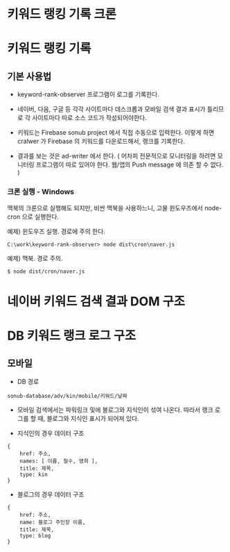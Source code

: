 # 키워드 랭킹 기록 크론


# 키워드 랭킹 기록

## 기본 사용법

* keyword-rank-observer 프로그램이 로그를 기록한다.

* 네이버, 다음, 구글 등 각각 사이트마다 데스크롭과 모바일 검색 결과 표시가 틀리므로 각 사이트마다 따로 소스 코드가 작성되어야한다.

* 키워드는 Firebase sonub project 에서 직접 수동으로 입력한다. 이렇게 하면 cralwer 가 Firebase 의 키워드를 다운로드해서, 랭크를 기록한다.

* 결과를 보는 것은 ad-writer 에서 한다.
  ( 어차피 전문적으로 모니터링을 하려면 모니터링 프로그램이 따로 있어야 한다. 웹/앱의 Push message 에 의존 할 수 없다. )


### 크론 실행 - Windows

맥북의 크론으로 실행해도 되지만, 비싼 맥북을 사용하느니, 고물 윈도우즈에서 node-cron 으로 실행한다.

예제) 윈도우즈 실행. 경로에 주의 한다.
````
C:\work\keyword-rank-observer> node dist\cron\naver.js
````
예제) 맥북. 경로 주의.
````
$ node dist/cron/naver.js
````


# 네이버 키워드 검색 결과 DOM 구조



# DB 키워드 랭크 로그 구조

## 모바일

* DB 경로
````
sonub-database/adv/kin/mobile/키워드/날짜
````

* 모바일 검색에서는 파워링크 및에 블로그와 지식인이 섞여 나온다. 따라서 랭크 로그를 할 때, 블로그와 지식인 표시가 되어져 있다.

* 지식인의 경우 데이터 구조

````
{
    href: 주소,
    names: [ 이름, 철수, 영희 ],
    title: 제목,
    type: kin
}
````


* 블로그의 경우 데이터 구조

````
{
    href: 주소,
    name: 블로그 주인장 이름,
    title: 제목,
    type: blog
}
````


